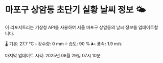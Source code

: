 
# 마포구 상암동 초단기 실황 날씨 정보 🌤️

이 리포지토리는 기상청 API를 사용하여 서울 마포구 상암동의 날씨 정보를 업데이트합니다. 

🌡️ 기온: 27.7 ℃
💧 강수량: 0 mm
💦 습도: 90 %
🌬️ 풍속: 1.9 m/s

마지막 업데이트 시각: 2025년 08월 29일 07시 10분    
